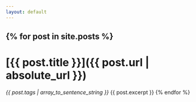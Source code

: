 ```yaml
---
layout: default
---
```


{% for post in site.posts %}
---
# [{{ post.title }}]({{ post.url | absolute_url }})
*{{ post.tags | array_to_sentence_string }}*
{{ post.excerpt }}
{% endfor %}